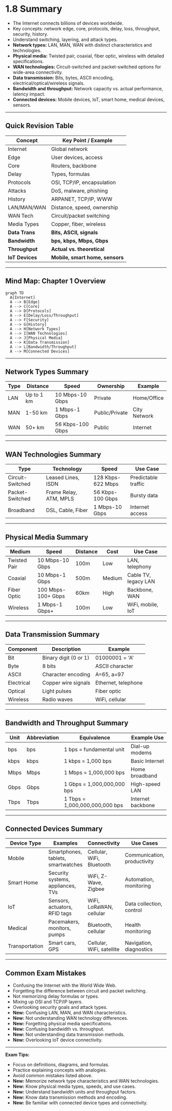 # 1.8 Summary

- The Internet connects billions of devices worldwide.
- Key concepts: network edge, core, protocols, delay, loss, throughput, security, history.
- Understand switching, layering, and attack types.
- **Network types:** LAN, MAN, WAN with distinct characteristics and technologies.
- **Physical media:** Twisted pair, coaxial, fiber optic, wireless with detailed specifications.
- **WAN technologies:** Circuit-switched and packet-switched options for wide-area connectivity.
- **Data transmission:** Bits, bytes, ASCII encoding, electrical/optical/wireless signals.
- **Bandwidth and throughput:** Network capacity vs. actual performance, latency impact.
- **Connected devices:** Mobile devices, IoT, smart home, medical devices, sensors.

---

## Quick Revision Table
| Concept      | Key Point / Example         |
|--------------|----------------------------|
| Internet     | Global network             |
| Edge         | User devices, access       |
| Core         | Routers, backbone          |
| Delay        | Types, formulas            |
| Protocols    | OSI, TCP/IP, encapsulation |
| Attacks      | DoS, malware, phishing     |
| History      | ARPANET, TCP/IP, WWW       |
| LAN/MAN/WAN  | Distance, speed, ownership |
| WAN Tech     | Circuit/packet switching   |
| Media Types  | Copper, fiber, wireless    |
| **Data Trans**| **Bits, ASCII, signals**   |
| **Bandwidth** | **bps, kbps, Mbps, Gbps** |
| **Throughput**| **Actual vs. theoretical** |
| **IoT Devices**| **Mobile, smart home, sensors** |

---

## Mind Map: Chapter 1 Overview
```mermaid
graph TD
  A[Internet]
  A --> B[Edge]
  A --> C[Core]
  A --> D[Protocols]
  A --> E[Delay/Loss/Throughput]
  A --> F[Security]
  A --> G[History]
  A --> H[Network Types]
  A --> I[WAN Technologies]
  A --> J[Physical Media]
  A --> K[Data Transmission]
  A --> L[Bandwidth/Throughput]
  A --> M[Connected Devices]
```

---

## Network Types Summary
| Type | Distance | Speed | Ownership | Example |
|------|----------|-------|-----------|---------|
| LAN  | Up to 1 km | 10 Mbps-10 Gbps | Private | Home/Office |
| MAN  | 1-50 km | 1 Mbps-1 Gbps | Public/Private | City Network |
| WAN  | 50+ km | 56 Kbps-100 Gbps | Public | Internet |

---

## WAN Technologies Summary
| Type | Technology | Speed | Use Case |
|------|------------|-------|----------|
| Circuit-Switched | Leased Lines, ISDN | 128 Kbps-622 Mbps | Predictable traffic |
| Packet-Switched | Frame Relay, ATM, MPLS | 56 Kbps-100 Gbps | Bursty data |
| Broadband | DSL, Cable, Fiber | 1 Mbps-10 Gbps | Internet access |

---

## Physical Media Summary
| Medium | Speed | Distance | Cost | Use Case |
|--------|-------|----------|------|----------|
| Twisted Pair | 10 Mbps-10 Gbps | 100m | Low | LAN, telephony |
| Coaxial | 10 Mbps-1 Gbps | 500m | Medium | Cable TV, legacy LAN |
| Fiber Optic | 100 Mbps-100+ Gbps | 60km | High | Backbone, WAN |
| Wireless | 1 Mbps-1 Gbps+ | 100m | Low | WiFi, mobile, IoT |

---

## Data Transmission Summary
| Component | Description | Example |
|-----------|-------------|---------|
| Bit | Binary digit (0 or 1) | 01000001 = 'A' |
| Byte | 8 bits | ASCII character |
| ASCII | Character encoding | A=65, a=97 |
| Electrical | Copper wire signals | Ethernet, telephone |
| Optical | Light pulses | Fiber optic |
| Wireless | Radio waves | WiFi, cellular |

---

## Bandwidth and Throughput Summary
| Unit | Abbreviation | Equivalence | Example Use |
|------|-------------|-------------|-------------|
| bps | bps | 1 bps = fundamental unit | Dial-up modems |
| kbps | kbps | 1 kbps = 1,000 bps | Basic Internet |
| Mbps | Mbps | 1 Mbps = 1,000,000 bps | Home broadband |
| Gbps | Gbps | 1 Gbps = 1,000,000,000 bps | High-speed LAN |
| Tbps | Tbps | 1 Tbps = 1,000,000,000,000 bps | Internet backbone |

---

## Connected Devices Summary
| Device Type | Examples | Connectivity | Use Cases |
|-------------|----------|--------------|-----------|
| Mobile | Smartphones, tablets, smartwatches | Cellular, WiFi, Bluetooth | Communication, productivity |
| Smart Home | Security systems, appliances, TVs | WiFi, Z-Wave, Zigbee | Automation, monitoring |
| IoT | Sensors, actuators, RFID tags | WiFi, LoRaWAN, cellular | Data collection, control |
| Medical | Pacemakers, monitors, pumps | Bluetooth, cellular | Health monitoring |
| Transportation | Smart cars, GPS | Cellular, WiFi, satellite | Navigation, diagnostics |

---

## Common Exam Mistakes
- Confusing the Internet with the World Wide Web.
- Forgetting the difference between circuit and packet switching.
- Not memorizing delay formulas or types.
- Mixing up OSI and TCP/IP layers.
- Overlooking security goals and attack types.
- **New:** Confusing LAN, MAN, and WAN characteristics.
- **New:** Not understanding WAN technology differences.
- **New:** Forgetting physical media specifications.
- **New:** Confusing bandwidth vs. throughput.
- **New:** Not understanding data transmission methods.
- **New:** Overlooking IoT device connectivity.

---

**Exam Tips:**
- Focus on definitions, diagrams, and formulas.
- Practice explaining concepts with analogies.
- Avoid common mistakes listed above.
- **New:** Memorize network type characteristics and WAN technologies.
- **New:** Know physical media types, speeds, and use cases.
- **New:** Understand bandwidth units and throughput factors.
- **New:** Know data transmission methods and encoding.
- **New:** Be familiar with connected device types and connectivity. 